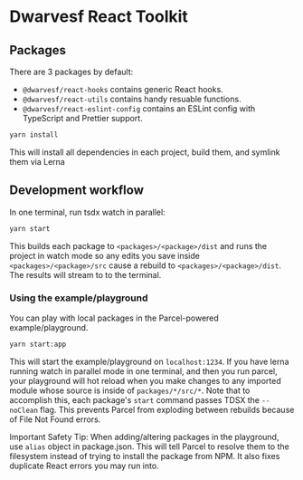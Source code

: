 # Dwarvesf React Toolkit

## Packages

There are 3 packages by default:

- `@dwarvesf/react-hooks` contains generic React hooks.
- `@dwarvesf/react-utils` contains handy resuable functions.
- `@dwarvesf/react-eslint-config` contains an ESLint config with TypeScript and
  Prettier support.

```sh
yarn install
```

This will install all dependencies in each project, build them, and symlink them
via Lerna

## Development workflow

In one terminal, run tsdx watch in parallel:

```sh
yarn start
```

This builds each package to `<packages>/<package>/dist` and runs the project in
watch mode so any edits you save inside `<packages>/<package>/src` cause a
rebuild to `<packages>/<package>/dist`. The results will stream to to the
terminal.

### Using the example/playground

You can play with local packages in the Parcel-powered example/playground.

```sh
yarn start:app
```

This will start the example/playground on `localhost:1234`. If you have lerna
running watch in parallel mode in one terminal, and then you run parcel, your
playground will hot reload when you make changes to any imported module whose
source is inside of `packages/*/src/*`. Note that to accomplish this, each
package's `start` command passes TDSX the `--noClean` flag. This prevents Parcel
from exploding between rebuilds because of File Not Found errors.

Important Safety Tip: When adding/altering packages in the playground, use
`alias` object in package.json. This will tell Parcel to resolve them to the
filesystem instead of trying to install the package from NPM. It also fixes
duplicate React errors you may run into.
